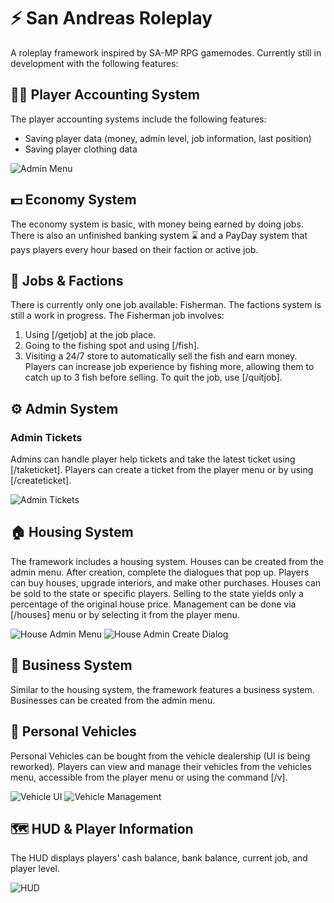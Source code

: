 # ⚡ San Andreas Roleplay

A roleplay framework inspired by SA-MP RPG gamemodes. Currently still in development with the following features:

## 🙍‍♂️ Player Accounting System
The player accounting systems include the following features:
- Saving player data (money, admin level, job information, last position)
- Saving player clothing data

![Admin Menu](https://i.imgur.com/mkZeBzl.png)

## 💵 Economy System
The economy system is basic, with money being earned by doing jobs. There is also an unfinished banking system ⌛ and a PayDay system that pays players every hour based on their faction or active job.

## 💼 Jobs & Factions
There is currently only one job available: Fisherman. The factions system is still a work in progress.
The Fisherman job involves:
1. Using [/getjob] at the job place.
2. Going to the fishing spot and using [/fish].
3. Visiting a 24/7 store to automatically sell the fish and earn money. Players can increase job experience by fishing more, allowing them to catch up to 3 fish before selling.
To quit the job, use [/quitjob].

## ⚙ Admin System
### Admin Tickets
Admins can handle player help tickets and take the latest ticket using [/taketicket]. Players can create a ticket from the player menu or by using [/createticket].

![Admin Tickets](https://i.imgur.com/5tVUaJE.png)

## 🏠 Housing System
The framework includes a housing system. Houses can be created from the admin menu. After creation, complete the dialogues that pop up. Players can buy houses, upgrade interiors, and make other purchases. Houses can be sold to the state or specific players. Selling to the state yields only a percentage of the original house price. Management can be done via [/houses] menu or by selecting it from the player menu.

![House Admin Menu](https://i.imgur.com/EtciMXZ.png)
![House Admin Create Dialog](https://i.imgur.com/WNyaM1L.png)

## 🏢 Business System
Similar to the housing system, the framework features a business system. Businesses can be created from the admin menu.

## 🚗 Personal Vehicles
Personal Vehicles can be bought from the vehicle dealership (UI is being reworked). Players can view and manage their vehicles from the vehicles menu, accessible from the player menu or using the command [/v].

![Vehicle UI](https://i.imgur.com/YXrCVAy.png)
![Vehicle Management](https://i.imgur.com/rEZHsYA.png)

## 🗺 HUD & Player Information
The HUD displays players' cash balance, bank balance, current job, and player level.

![HUD](https://i.imgur.com/rFwHrkA.png)
